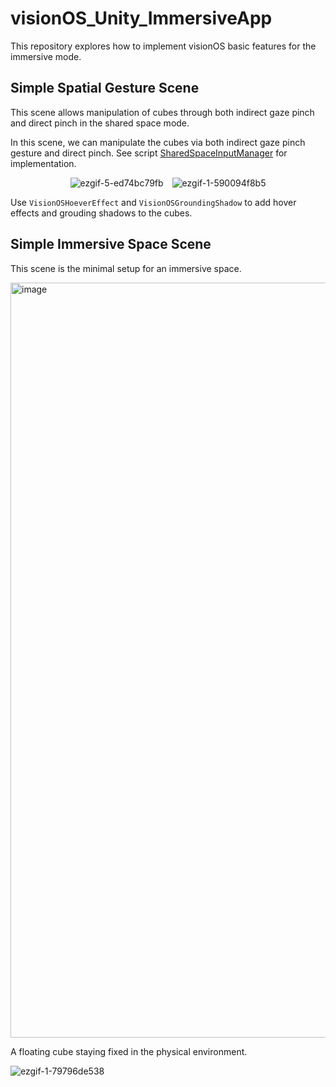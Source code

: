 # visionOS_Unity_ImmersiveApp

This repository explores how to implement visionOS basic features for the immersive mode.

## Simple Spatial Gesture Scene

This scene allows manipulation of cubes through both indirect gaze pinch and direct pinch in the shared space mode. 

In this scene, we can manipulate the cubes via both indirect gaze pinch gesture and direct pinch. See script [SharedSpaceInputManager](./Assets/!/Scripts/SharedSpaceInputManager.cs) for implementation.

<p align="center">
  <img src="https://github.com/yuchenz27/visionOS_Unity_SharedSpaceApp/assets/44870300/46b354ce-3631-403f-9a63-c0a81a9f1c4b" alt="ezgif-5-ed74bc79fb" style="margin-right: 10px;"/>
  <img src="https://github.com/yuchenz27/visionOS_Unity_SharedSpaceApp/assets/44870300/ab0c3292-482e-47a2-87e9-d664b7c49337" alt="ezgif-1-590094f8b5"/>
</p>

Use `VisionOSHoeverEffect` and `VisionOSGroundingShadow` to add hover effects and grouding shadows to the cubes.

## Simple Immersive Space Scene

This scene is the minimal setup for an immersive space.

<img width="1208" alt="image" src="https://github.com/yuchenz27/visionOS_Unity_ImmersiveApp/assets/44870300/e3642a08-8ce1-404e-a4ab-1fb4661d32ed">

A floating cube staying fixed in the physical environment.

![ezgif-1-79796de538](https://github.com/yuchenz27/visionOS_Unity_ImmersiveApp/assets/44870300/a9e0bd34-a44d-4de4-8b08-96a01c076b58)
